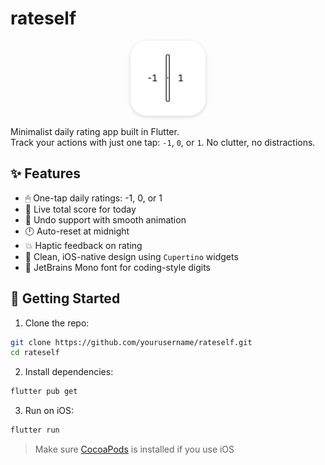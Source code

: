 # rateself


<div style="text-align: center; margin: 10px;">
  <img src="assets/icon/icon.png" alt="rateself" style="width: 120px; border-radius: 22%; box-shadow: 0 2px 6px rgba(0,0,0,0.15);">
</div>

Minimalist daily rating app built in Flutter.  
Track your actions with just one tap: `-1`, `0`, or `1`. No clutter, no distractions.

## ✨ Features

- 🖱 One-tap daily ratings: -1, 0, or 1
- 🧮 Live total score for today
- 🔁 Undo support with smooth animation
- 🕛 Auto-reset at midnight
- 💥 Haptic feedback on rating
- 🧼 Clean, iOS-native design using `Cupertino` widgets  
- 💾 JetBrains Mono font for coding-style digits  

## 🚀 Getting Started

1. Clone the repo:
```bash
git clone https://github.com/yourusername/rateself.git
cd rateself
```

2. Install dependencies:
```bash
flutter pub get
```

3. Run on iOS:
```bash
flutter run
```

> Make sure [CocoaPods](https://guides.cocoapods.org/using/getting-started.html#installation) is installed if you use iOS